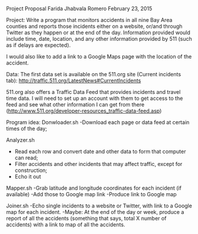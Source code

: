 Project Proposal
Farida Jhabvala Romero
February 23, 2015

Project: Write a program that monitors accidents in all nine Bay Area counties and reports those incidents either on a website, or/and through Twitter as they happen or at the end of the day. Information provided would include time, date, location, and any other information provided by 511 (such as if delays are expected).

I would also like to add a link to a Google Maps page with the location of the accident. 

Data: The first data set is available on the 511.org site (Current incidents tab): http://traffic.511.org/LatestNews#CurrentIncidents

511.org also offers a Traffic Data Feed that provides incidents and travel time data.  I will need to set up an account with them to get access to the feed and see what other information I can get from there (http://www.511.org/developer-resources_traffic-data-feed.asp)

Program idea:
Donwloader.sh
-Download each page or data feed at certain times of the day; 

Analyzer.sh
- Read each row and convert date and other data to form that computer can read;
- Filter accidents and other incidents that may affect traffic, except for construction;
- Echo it out 

Mapper.sh
-Grab latitude and longitude coordinates for each incident (if available)
-Add those to Google map link
-Produce link to Google map

Joiner.sh
-Echo single incidents to a website or Twitter, with link to a Google map for each incident.
-Maybe: At the end of the day or week, produce a report of all the accidents (something that says, total X number of accidents) with a link to map of all the accidents.






